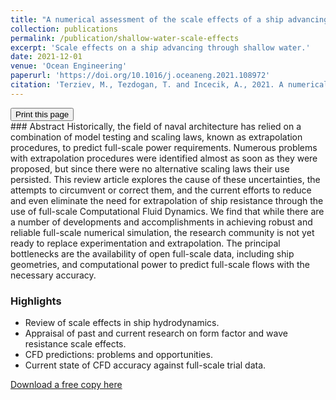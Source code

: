 ```yaml
---
title: "A numerical assessment of the scale effects of a ship advancing through restricted waters"
collection: publications
permalink: /publication/shallow-water-scale-effects
excerpt: 'Scale effects on a ship advancing through shallow water.'
date: 2021-12-01
venue: 'Ocean Engineering'
paperurl: 'https://doi.org/10.1016/j.oceaneng.2021.108972'
citation: 'Terziev, M., Tezdogan, T. and Incecik, A., 2021. A numerical assessment of the scale effects of a ship advancing through restricted waters. Ocean Engineering, 229, p.108972.'
---
```

<div class="text-right">
<input type="button" value="Print this page" onClick="window.print()">
</div>
### Abstract
Historically, the field of naval architecture has relied on a combination of model testing and scaling laws, known as extrapolation procedures, to predict full-scale power requirements. Numerous problems with extrapolation procedures were identified almost as soon as they were proposed, but since there were no alternative scaling laws their use persisted. This review article explores the cause of these uncertainties, the attempts to circumvent or correct them, and the current efforts to reduce and even eliminate the need for extrapolation of ship resistance through the use of full-scale Computational Fluid Dynamics. We find that while there are a number of developments and accomplishments in achieving robust and reliable full-scale numerical simulation, the research community is not yet ready to replace experimentation and extrapolation. The principal bottlenecks are the availability of open full-scale data, including ship geometries, and computational power to predict full-scale flows with the necessary accuracy.

### Highlights
* Review of scale effects in ship hydrodynamics.
* Appraisal of past and current research on form factor and wave resistance scale effects.
* CFD predictions: problems and opportunities.
* Current state of CFD accuracy against full-scale trial data.


[Download a free copy here](https://momchil-terziev.github.io/files/Terziev_etal_OE_2021_A_numerical_assessment_of_the_scale_effects_of_a_ship_advancing_through_restricted_waters.pdf)
